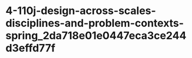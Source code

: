 # 4-110j-design-across-scales-disciplines-and-problem-contexts-spring_2da718e01e0447eca3ce244d3effd77f